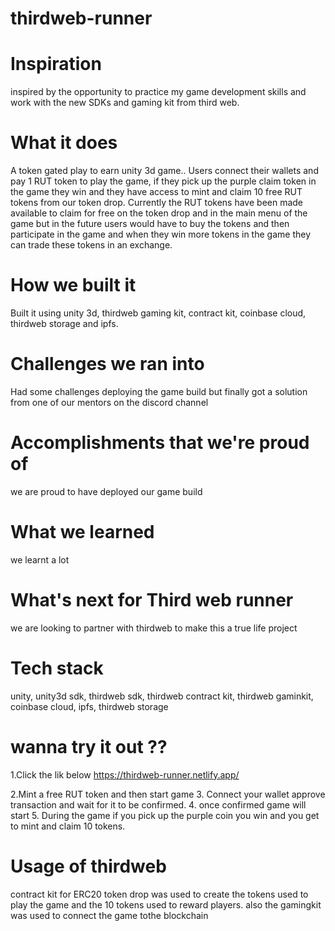 # thirdweb-runner

# Inspiration
inspired by the opportunity to practice my game development skills  and work with the new SDKs and gaming kit from third web.

# What it does
A token gated play to earn unity 3d game.. Users connect their wallets and pay 1 RUT token to play the game, if they pick up the purple claim token in the game they win and they have access to mint and claim 10 free RUT tokens from our token drop.
Currently the RUT tokens have been made available to claim for free on the token drop and in the main menu of the game but in the future users would have to buy the tokens and then participate in the game and when they win more tokens in the game they can trade these tokens in an exchange. 

# How we built it
Built it using unity 3d, thirdweb gaming kit, contract kit, coinbase cloud, thirdweb storage and ipfs.

# Challenges we ran into
Had some challenges deploying the game build but finally got a solution from one of our mentors on the discord channel

# Accomplishments that we're proud of
we are proud to have deployed our game build

# What we learned
we learnt a lot

# What's next for Third web runner
we are looking to partner with thirdweb to make this a true life project 

# Tech stack
unity, unity3d sdk, thirdweb sdk, thirdweb contract kit, thirdweb gaminkit, coinbase cloud, ipfs, thirdweb storage 


# wanna try it out ??
1.Click the lik below
https://thirdweb-runner.netlify.app/

2.Mint a free RUT token and then start game
3. Connect your wallet approve transaction and wait for it to be confirmed.
4. once confirmed game will start
5. During the game if you pick up the purple coin you win and you get to mint and claim 10 tokens.

# Usage of thirdweb
contract kit for ERC20 token drop was used to create the tokens used to play the game and the 10 tokens used to reward players.
also the gamingkit was used to connect the game tothe blockchain


